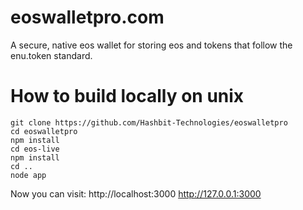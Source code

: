# eoswalletpro.com

A secure, native eos wallet for storing eos and tokens that follow the enu.token standard.

# How to build locally on unix

```
git clone https://github.com/Hashbit-Technologies/eoswalletpro
cd eoswalletpro
npm install
cd eos-live
npm install
cd ..
node app
```

Now you can visit: 
http://localhost:3000
http://127.0.0.1:3000

